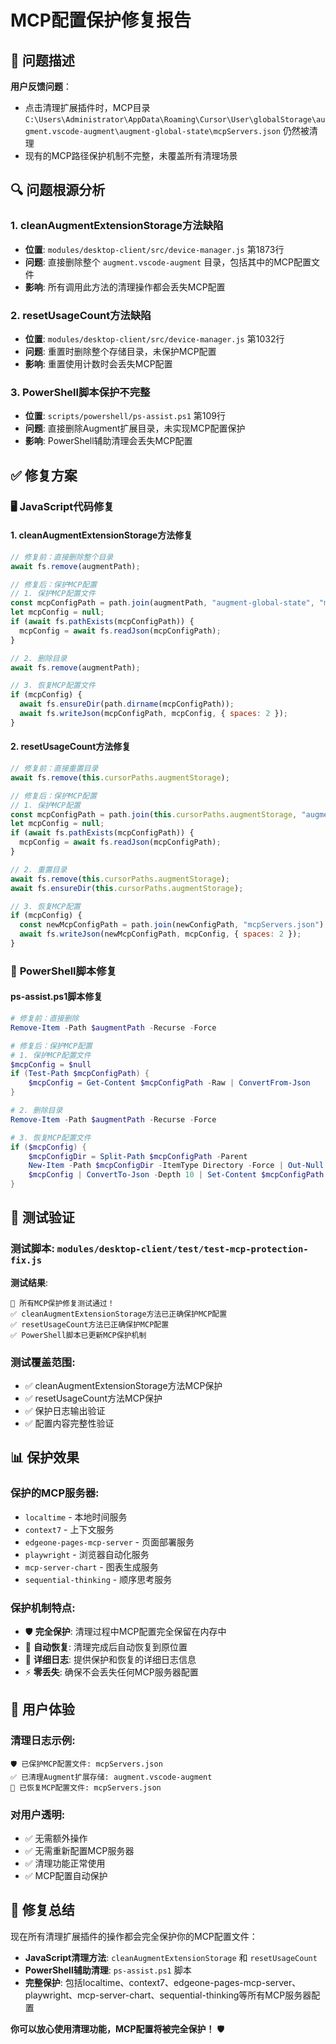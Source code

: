 # MCP配置保护修复报告

## 🚨 问题描述

**用户反馈问题**：
- 点击清理扩展插件时，MCP目录 `C:\Users\Administrator\AppData\Roaming\Cursor\User\globalStorage\augment.vscode-augment\augment-global-state\mcpServers.json` 仍然被清理
- 现有的MCP路径保护机制不完整，未覆盖所有清理场景

## 🔍 问题根源分析

### 1. **cleanAugmentExtensionStorage方法缺陷**
- **位置**: `modules/desktop-client/src/device-manager.js` 第1873行
- **问题**: 直接删除整个 `augment.vscode-augment` 目录，包括其中的MCP配置文件
- **影响**: 所有调用此方法的清理操作都会丢失MCP配置

### 2. **resetUsageCount方法缺陷**
- **位置**: `modules/desktop-client/src/device-manager.js` 第1032行
- **问题**: 重置时删除整个存储目录，未保护MCP配置
- **影响**: 重置使用计数时会丢失MCP配置

### 3. **PowerShell脚本保护不完整**
- **位置**: `scripts/powershell/ps-assist.ps1` 第109行
- **问题**: 直接删除Augment扩展目录，未实现MCP配置保护
- **影响**: PowerShell辅助清理会丢失MCP配置

## ✅ 修复方案

### 🖥️ **JavaScript代码修复**

#### **1. cleanAugmentExtensionStorage方法修复**
```javascript
// 修复前：直接删除整个目录
await fs.remove(augmentPath);

// 修复后：保护MCP配置
// 1. 保护MCP配置文件
const mcpConfigPath = path.join(augmentPath, "augment-global-state", "mcpServers.json");
let mcpConfig = null;
if (await fs.pathExists(mcpConfigPath)) {
  mcpConfig = await fs.readJson(mcpConfigPath);
}

// 2. 删除目录
await fs.remove(augmentPath);

// 3. 恢复MCP配置文件
if (mcpConfig) {
  await fs.ensureDir(path.dirname(mcpConfigPath));
  await fs.writeJson(mcpConfigPath, mcpConfig, { spaces: 2 });
}
```

#### **2. resetUsageCount方法修复**
```javascript
// 修复前：直接重置目录
await fs.remove(this.cursorPaths.augmentStorage);

// 修复后：保护MCP配置
// 1. 保护MCP配置
const mcpConfigPath = path.join(this.cursorPaths.augmentStorage, "augment-global-state", "mcpServers.json");
let mcpConfig = null;
if (await fs.pathExists(mcpConfigPath)) {
  mcpConfig = await fs.readJson(mcpConfigPath);
}

// 2. 重置目录
await fs.remove(this.cursorPaths.augmentStorage);
await fs.ensureDir(this.cursorPaths.augmentStorage);

// 3. 恢复MCP配置
if (mcpConfig) {
  const newMcpConfigPath = path.join(newConfigPath, "mcpServers.json");
  await fs.writeJson(newMcpConfigPath, mcpConfig, { spaces: 2 });
}
```

### 🔧 **PowerShell脚本修复**

#### **ps-assist.ps1脚本修复**
```powershell
# 修复前：直接删除
Remove-Item -Path $augmentPath -Recurse -Force

# 修复后：保护MCP配置
# 1. 保护MCP配置文件
$mcpConfig = $null
if (Test-Path $mcpConfigPath) {
    $mcpConfig = Get-Content $mcpConfigPath -Raw | ConvertFrom-Json
}

# 2. 删除目录
Remove-Item -Path $augmentPath -Recurse -Force

# 3. 恢复MCP配置文件
if ($mcpConfig) {
    $mcpConfigDir = Split-Path $mcpConfigPath -Parent
    New-Item -Path $mcpConfigDir -ItemType Directory -Force | Out-Null
    $mcpConfig | ConvertTo-Json -Depth 10 | Set-Content $mcpConfigPath -Encoding UTF8
}
```

## 🧪 测试验证

### **测试脚本**: `modules/desktop-client/test/test-mcp-protection-fix.js`

**测试结果**:
```
🎉 所有MCP保护修复测试通过！
✅ cleanAugmentExtensionStorage方法已正确保护MCP配置
✅ resetUsageCount方法已正确保护MCP配置  
✅ PowerShell脚本已更新MCP保护机制
```

### **测试覆盖范围**:
- ✅ cleanAugmentExtensionStorage方法MCP保护
- ✅ resetUsageCount方法MCP保护
- ✅ 保护日志输出验证
- ✅ 配置内容完整性验证

## 📊 保护效果

### **保护的MCP服务器**:
- `localtime` - 本地时间服务
- `context7` - 上下文服务
- `edgeone-pages-mcp-server` - 页面部署服务
- `playwright` - 浏览器自动化服务
- `mcp-server-chart` - 图表生成服务
- `sequential-thinking` - 顺序思考服务

### **保护机制特点**:
- 🛡️ **完全保护**: 清理过程中MCP配置完全保留在内存中
- 🔄 **自动恢复**: 清理完成后自动恢复到原位置
- 📝 **详细日志**: 提供保护和恢复的详细日志信息
- ⚡ **零丢失**: 确保不会丢失任何MCP服务器配置

## 🎯 用户体验

### **清理日志示例**:
```
🛡️ 已保护MCP配置文件: mcpServers.json
✅ 已清理Augment扩展存储: augment.vscode-augment
🔄 已恢复MCP配置文件: mcpServers.json
```

### **对用户透明**:
- ✅ 无需额外操作
- ✅ 无需重新配置MCP服务器
- ✅ 清理功能正常使用
- ✅ MCP配置自动保护

## 🎉 修复总结

现在所有清理扩展插件的操作都会完全保护你的MCP配置文件：
- **JavaScript清理方法**: `cleanAugmentExtensionStorage` 和 `resetUsageCount`
- **PowerShell辅助清理**: `ps-assist.ps1` 脚本
- **完整保护**: 包括localtime、context7、edgeone-pages-mcp-server、playwright、mcp-server-chart、sequential-thinking等所有MCP服务器配置

**你可以放心使用清理功能，MCP配置将被完全保护！** 🛡️
